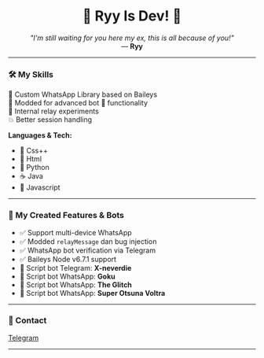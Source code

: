 <h1 align="center">🚀 Ryy Is Dev! 🚀</h1>
<p align="center">
  <i>"I'm still waiting for you here my ex, this is all because of you!"</i> <br> 
  — <b>Ryy</b>
</p>

---

### 🛠 My Skills

🚀 Custom WhatsApp Library based on Baileys  
🚀 Modded for advanced bot 🤖 functionality  
🦠 Internal relay experiments  
💥 Better session handling  

**Languages & Tech:**
- 🤖 Css++
- 🚀 Html
- 🐍 Python
- ☕ Java
- 🧬 Javascript

---

### 👾 My Created Features & Bots

- ✅ Support multi-device WhatsApp  
- ✅ Modded `relayMessage` dan bug injection  
- ✅ WhatsApp bot verification via Telegram  
- ✅ Baileys Node v6.7.1 support  
- 🐍 Script bot Telegram: **X-neverdie**  
- 🐍 Script bot WhatsApp: **Goku**  
- 🧬 Script bot WhatsApp: **The Glitch**  
- 🦠 Script bot WhatsApp: **Super Otsuna Voltra**

---

### 📡 Contact
[Telegram](https://t.me/conquerryy)

---
